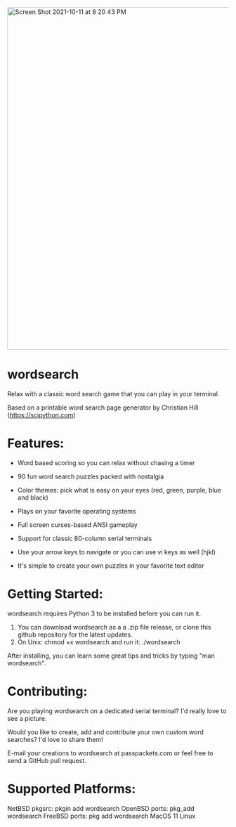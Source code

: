 <img width="780" alt="Screen Shot 2021-10-11 at 8 20 43 PM" src="https://user-images.githubusercontent.com/84298137/136885856-792937bd-da47-4b01-be29-f2cfca099ffd.png">

# wordsearch

Relax with a classic word search game that you can play in your terminal.

Based on a printable word search page generator by Christian Hill (https://scipython.com)

# Features:

- Word based scoring so you can relax without chasing a timer

- 90 fun word search puzzles packed with nostalgia

- Color themes: pick what is easy on your eyes (red, green, purple, blue and black)

- Plays on your favorite operating systems

- Full screen curses-based ANSI gameplay

- Support for classic 80-column serial terminals

- Use your arrow keys to navigate or you can use vi keys as well (hjkl)

- It's simple to create your own puzzles in your favorite text editor

# Getting Started:

wordsearch requires Python 3 to be installed before you can run it.

1. You can download wordsearch as a a .zip file release, or clone this github repository for the latest updates.
2. On Unix: chmod +x wordsearch and run it: ./wordsearch

After installing, you can learn some great tips and tricks by typing "man wordsearch".

# Contributing:

Are you playing wordsearch on a dedicated serial terminal? I'd really love to see a picture.

Would you like to create, add and contribute your own custom word searches? I'd love to share them!

E-mail your creations to wordsearch at passpackets.com or
feel free to send a GitHub pull request.

# Supported Platforms: 

NetBSD pkgsrc: pkgin add wordsearch
OpenBSD ports: pkg_add wordsearch
FreeBSD ports: pkg add wordsearch
MacOS 11
Linux
